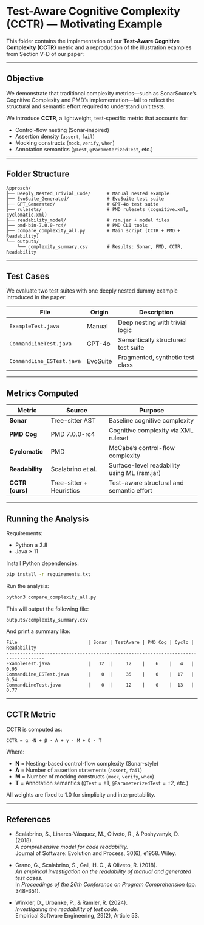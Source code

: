 # Test-Aware Cognitive Complexity (CCTR) — Motivating Example

This folder contains the implementation of our **Test-Aware Cognitive Complexity (CCTR)** metric and a reproduction of the illustration examples from Section V-D of our paper:

---

## Objective

We demonstrate that traditional complexity metrics—such as SonarSource’s Cognitive Complexity and PMD’s implementation—fail to reflect the structural and semantic effort required to understand unit tests.

We introduce **CCTR**, a lightweight, test-specific metric that accounts for:

- Control-flow nesting (Sonar-inspired)
- Assertion density (`assert`, `fail`)
- Mocking constructs (`mock`, `verify`, `when`)
- Annotation semantics (`@Test`, `@ParameterizedTest`, etc.)

---

## Folder Structure

```
Approach/
├── Deeply_Nested_Trivial_Code/      # Manual nested example
├── EvoSuite_Generated/              # EvoSuite test suite
├── GPT_Generated/                   # GPT-4o test suite
├── rulesets/                        # PMD rulesets (cognitive.xml, cyclomatic.xml)
├── readability_model/               # rsm.jar + model files
├── pmd-bin-7.0.0-rc4/               # PMD CLI tools
├── compare_complexity_all.py        # Main script (CCTR + PMD + Readability)
└── outputs/
    └── complexity_summary.csv       # Results: Sonar, PMD, CCTR, Readability
```

---

## Test Cases

We evaluate two test suites with one deeply nested dummy example introduced in the paper:

| File                     | Origin     | Description                           |
|--------------------------|------------|---------------------------------------|
| `ExampleTest.java`       | Manual     | Deep nesting with trivial logic       |
| `CommandLineTest.java`   | GPT-4o     | Semantically structured test suite    |
| `CommandLine_ESTest.java`| EvoSuite   | Fragmented, synthetic test class      |

---

## Metrics Computed

| Metric         | Source               | Purpose                                           |
|----------------|----------------------|---------------------------------------------------|
| **Sonar**      | Tree-sitter AST      | Baseline cognitive complexity                     |
| **PMD Cog**    | PMD 7.0.0-rc4        | Cognitive complexity via XML ruleset              |
| **Cyclomatic** | PMD                  | McCabe’s control-flow complexity                  |
| **Readability**| Scalabrino et al.    | Surface-level readability using ML (rsm.jar)      |
| **CCTR (ours)**| Tree-sitter + Heuristics | Test-aware structural and semantic effort     |

---

## Running the Analysis

Requirements:

- Python ≥ 3.8
- Java ≥ 11

Install Python dependencies:

```bash
pip install -r requirements.txt
```

Run the analysis:

```bash
python3 compare_complexity_all.py
```

This will output the following file:

```
outputs/complexity_summary.csv
```

And print a summary like:

```
File                          | Sonar | TestAware | PMD Cog | Cyclo | Readability
------------------------------------------------------------------------------------
ExampleTest.java              |   12  |     12    |    6    |   4   | 0.95
CommandLine_ESTest.java       |    0  |     35    |    0    |  17   | 0.54
CommandLineTest.java          |    0  |     12    |    0    |  13   | 0.77
```

---

## CCTR Metric

CCTR is computed as:

```
CCTR = α ·N + β · A + γ · M + δ · T
```

Where:

- **N** = Nesting-based control-flow complexity (Sonar-style)
- **A** = Number of assertion statements (`assert`, `fail`)
- **M** = Number of mocking constructs (`mock`, `verify`, `when`)
- **T** = Annotation semantics (`@Test` = +1, `@ParameterizedTest` = +2, etc.)

All weights are fixed to 1.0 for simplicity and interpretability.

---

## References

- Scalabrino, S., Linares-Vásquez, M., Oliveto, R., & Poshyvanyk, D. (2018).  
  *A comprehensive model for code readability.*  
  Journal of Software: Evolution and Process, 30(6), e1958. Wiley.

- Grano, G., Scalabrino, S., Gall, H. C., & Oliveto, R. (2018).  
  *An empirical investigation on the readability of manual and generated test cases.*  
  In *Proceedings of the 26th Conference on Program Comprehension* (pp. 348–351).

- Winkler, D., Urbanke, P., & Ramler, R. (2024).  
  *Investigating the readability of test code.*  
  Empirical Software Engineering, 29(2), Article 53.
